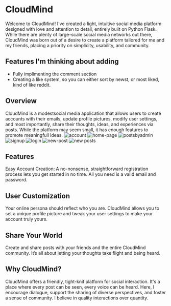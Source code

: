 # CloudMind

Welcome to CloudMind! I've created a light, intuitive social media platform designed with love and attention to detail, entirely built on Python Flask. While there are plenty of large-scale social media networks out there, CloudMind was born out of a desire to create a platform tailored for me and my friends, placing a priority on simplicity, usability, and community.
## Features I'm thinking about adding
- Fully implimenting the comment section 
- Creating a like system, so you can either sort by newst, or most liked, kind of like reddit.
## Overview
CloudMind is a modestsocial media application that allows users to create accounts with their emails, update profile pictures, modify user settings, and most importantly, share their thoughts, ideas, and experiences via posts. While the platform may seem small, it has enough features to promote meaningfull ideas.
![account](https://github.com/MythosL/CloudMind/assets/133891846/9c95453b-243d-465b-a45a-6d9c66f1c2ad)
![home-page](https://github.com/MythosL/CloudMind/assets/133891846/f7d7b9e0-9bdb-4193-a8a1-944445e5a53f)
![postsbyadmin](https://github.com/MythosL/CloudMind/assets/133891846/dcebd665-bec0-4da1-a8e6-f7d4b8071d41)
![signup](https://github.com/MythosL/CloudMind/assets/133891846/50ac45cd-783a-4f55-8714-1c97b45afc82)
![login](https://github.com/MythosL/CloudMind/assets/133891846/47d839e4-63ff-4d71-9e69-ea3d7ba8ef6a)
![new-post](https://github.com/MythosL/CloudMind/assets/133891846/c33e3a40-570f-4b78-ab1e-55f1a5825ec6)
![new posts](https://github.com/MythosL/CloudMind/assets/133891846/d7be38b9-a9a6-4f49-bbaa-40df31f3b819)

## Features
Easy Account Creation: A no-nonsense, straightforward registration process lets you get started in no time. All you need is a valid email and password.

## User Customization
Your online persona should reflect who you are. CloudMind allows you to set a unique profile picture and tweak your user settings to make your account truly yours.

## Share Your World
Create and share posts with your friends and the entire CloudMind community. It’s all about letting your thoughts take flight and being heard.

## Why CloudMind?
CloudMind offers a friendly, tight-knit platform for social interaction. It's a place where every post can be seen, every voice can be heard. Here, I encourage dialogue, support the sharing of diverse perspectives, and foster a sense of community. I believe in quality interactions over quantity.
